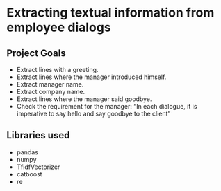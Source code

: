 # Extracting textual information from employee dialogs

## Project Goals

* Extract lines with a greeting.
* Extract lines where the manager introduced himself.
* Extract manager name.
* Extract company name.
* Extract lines where the manager said goodbye.
* Check the requirement for the manager: “In each dialogue, it is imperative to say hello and say goodbye to the client”

## Libraries used

- pandas
- numpy
- TfidfVectorizer
- catboost
- re

